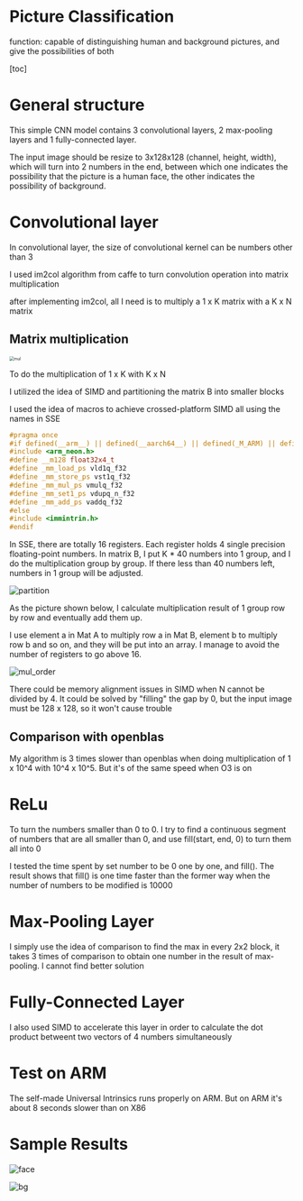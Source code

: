 # Picture Classification

function: capable of distinguishing human and background pictures, and give the possibilities of both

[toc]

# General structure

This simple CNN model contains 3 convolutional layers, 2 max-pooling layers and 1 fully-connected layer.

The input image should be resize to 3x128x128 (channel, height, width), which will turn into 2 numbers in the end,  between which one indicates the possibility that the picture is a human face, the other indicates the possibility of background.

# Convolutional layer

In convolutional layer, the size of convolutional kernel can be numbers other than 3

I used im2col algorithm from caffe to turn convolution operation into matrix multiplication

after implementing im2col, all I need is to multiply a 1 x K matrix with a K x N matrix

## Matrix multiplication

<img src="D:\Work\还在上的课\C++\Project5\pics\mul.JPG" alt="mul" style="zoom:50%;" />

To do the multiplication of 1 x K with K x N

I utilized the idea of SIMD and partitioning the matrix B into smaller blocks

I used the idea of macros to achieve crossed-platform SIMD all using the names in SSE

~~~c++
#pragma once
#if defined(__arm__) || defined(__aarch64__) || defined(_M_ARM) || defined(_M_ARM64)
#include <arm_neon.h>
#define __m128 float32x4_t
#define	_mm_load_ps vld1q_f32
#define _mm_store_ps vst1q_f32
#define _mm_mul_ps vmulq_f32
#define _mm_set1_ps vdupq_n_f32
#define _mm_add_ps vaddq_f32
#else
#include <immintrin.h>
#endif
~~~

In SSE, there are totally 16 registers. Each register holds 4 single precision floating-point numbers.  In matrix B, I put K * 40 numbers into 1 group, and I do the multiplication group by group. If there less than 40 numbers left, numbers in 1 group will be adjusted.

![partition](D:\Work\还在上的课\C++\Project5\pics\partition.JPG)

As the picture shown below, I calculate multiplication result of 1 group row by row and eventually add them up.

I use element a in Mat A to multiply row a in Mat B, element b to multiply row b and so on, and they will be put into an array. I manage to avoid the number of registers to go above 16.

![mul_order](D:\Work\还在上的课\C++\Project5\pics\mul_order.JPG)



There could be memory alignment issues in SIMD when N cannot be divided by 4. It could be solved by "filling" the gap by 0, but the input image must be 128 x 128, so it won't cause trouble



## Comparison with openblas

My algorithm is 3 times slower than openblas when doing multiplication of 1 x 10^4 with 10^4 x 10^5. But it's of the same speed when O3 is on



# ReLu

To turn the numbers smaller than 0 to 0. I try to find a continuous segment of numbers that are all smaller than 0, and use fill(start, end, 0) to turn them all into 0

I tested the time spent by set number to be 0 one by one, and fill(). The result shows that fill() is one time faster than the former way when the number of numbers to be modified is 10000



# Max-Pooling Layer

I simply use the idea of comparison to find the max in every 2x2 block, it takes 3 times of comparison to obtain one number in the result of max-pooling. I cannot find better solution



# Fully-Connected Layer

I also used SIMD to accelerate this layer in order to calculate the dot product betweent two vectors of 4 numbers simultaneously



# Test on ARM

The self-made Universal Intrinsics runs properly on ARM. But on ARM it's about 8 seconds slower than on X86

# Sample Results

![face](D:\Work\还在上的课\C++\Project5\pics\face.JPG)

![bg](D:\Work\还在上的课\C++\Project5\pics\bg.JPG)

